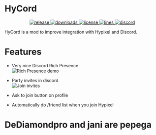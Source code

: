 # HyCord

<p align="center">
<a href="https://github.com/DeDiamondPro/HyCord/releases" target="_blank">
<img alt="release" src="https://img.shields.io/github/v/release/DeDiamondPro/HyCord?color=00FFFF&style=for-the-badge" />
</a>
<a href="https://github.com/DeDiamondPro/HyCord/releases" target="_blank">
<img alt="downloads" src="https://img.shields.io/github/downloads/DeDiamondPro/HyCord/total?color=00FFFF&style=for-the-badge" />
</a>
<a href="https://github.com/DeDiamondPro/HyCord/blob/master/LICENSE">
    <img alt="license" src="https://img.shields.io/github/license/DeDiamondPro/HyCord?color=00FFFF&style=for-the-badge">
 </a>
  <a href="https://github.com/DeDiamondPro/HyCord/">
    <img alt="lines" src="https://img.shields.io/tokei/lines/github/DeDiamondPro/HyCord?color=00FFFF&style=for-the-badge">
 </a>
    <a href="https://discord.gg/ZBNS8jsAMd" target="_blank">
    <img alt="discord" src="https://img.shields.io/discord/822066990423605249?color=00FFFF&label=discord&style=for-the-badge" />
  </a>
 </p>
 HyCord is a mod to improve integration with Hypixel and Discord.

# Features

- Very nice Discord Rich Presence\
  ![Rich Presence demo](https://user-images.githubusercontent.com/67508414/115116493-086be200-9f9a-11eb-9cb8-2d77c0da96f3.png)

- Party invites in discord\
  ![Join invites](https://user-images.githubusercontent.com/67508414/115116511-20dbfc80-9f9a-11eb-8e49-7cde1deec12b.png)
- Ask to join button on profile
- Automatically do /friend list when you join Hypixel


# DeDiamondpro and jani are pepega

